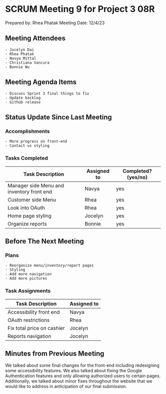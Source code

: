 # SCRUM Meeting 9 for Project 3 08R
Prepared by: Rhea Phatak
Meeting Date: 12/4/23

## Meeting Attendees
    - Jocelyn Dai
    - Rhea Phatak
    - Navya Mittal
    - Christiana Vancura
    - Bonnie Wu

## Meeting Agenda Items
    - Discuss Sprint 3 final things to fix
    - Update backlog
    - Github release

## Status Update Since Last Meeting
### Accomplishments
    - More progress on front-end
    - Contact us styling

### Tasks Completed


| Task Description                            | Assigned to          | Completed? (yes/no)|
| ------------------------------------------- | -------------------- | ------------------ |
| Manager side Menu and inventory front end   | Navya                | yes                |
| Customer side Menu                          | Rhea                 | yes                |
| Look into OAuth                             | Rhea                 | yes                |
| Home page styling                           | Jocelyn              | yes                |
| Organize reports                            | Bonnie               | yes                |


## Before The Next Meeting
### Plans
    - Reorganize menu/inventory/report pages
    - Styling 
    - Add more navigation
    - Add more pictures

### Task Assignments
| Task Description                            | Assigned to          |
| ------------------------------------------- | -------------------- |
| Accessibility front end                     | Navya                |
| OAuth restrictions                          | Rhea                 |
| Fix total price on cashier                  | Jocelyn              |
| Reports navigation                          | Jocelyn              |


## Minutes from Previous Meeting
We talked about some final changes for the front-end including redesigning some accessibility features. We also talked about fixing the Google Authentication features and only allowing authorized users to certain pages. Additionally, we talked about minor fixes throughout the website that we would like to address in anticipation of our final submission.
